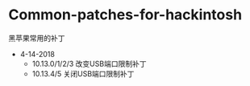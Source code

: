 # Common-patches-for-hackintosh
黑苹果常用的补丁

- 4-14-2018
  - 10.13.0/1/2/3 改变USB端口限制补丁
  - 10.13.4/5 关闭USB端口限制补丁

